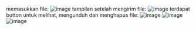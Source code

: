 memasukkan file:
![image](https://github.com/user-attachments/assets/9f009089-b302-4335-840f-bcedd9386ae4)
tampilan setelah mengirim file:
![image](https://github.com/user-attachments/assets/07f72356-53ff-4c49-bff6-d03fdf35902a)
terdapat button untuk melihat, mengunduh dan menghapus file:
![image](https://github.com/user-attachments/assets/6dc6643a-16ce-452d-bbc4-4596895c88f4)
![image](https://github.com/user-attachments/assets/3d46f207-8b58-404c-b9a7-82f7f09f2fd5)
![image](https://github.com/user-attachments/assets/c3ddf757-9b0d-4bb5-a08f-0fb661903bcf)





